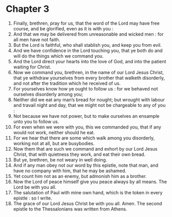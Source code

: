 # Chapter 3

1. Finally, brethren, pray for us, that the word of the Lord may have free course, and be glorified, even as it is with you :
2. And that we may be delivered from unreasonable and wicked men : for all men have not faith.
3. But the Lord is faithful, who shall stablish you, and keep you from evil.
4. And we have confidence in the Lord touching you, that ye both do and will do the things which we command you.
5. And the Lord direct your hearts into the love of God, and into the patient waiting for Christ.
6. Now we command you, brethren, in the name of our Lord Jesus Christ, that ye withdraw yourselves from every brother that walketh disorderly, and not after the tradition which he received of us.
7. For yourselves know how ye ought to follow us : for we behaved not ourselves disorderly among you;
8. Neither did we eat any man’s bread for nought; but wrought with labour and travail night and day, that we might not be chargeable to any of you :
9. Not because we have not power, but to make ourselves an ensample unto you to follow us.
10. For even when we were with you, this we commanded you, that if any would not work, neither should he eat.
11. For we hear that there are some which walk among you disorderly, working not at all, but are busybodies.
12. Now them that are such we command and exhort by our Lord Jesus Christ, that with quietness they work, and eat their own bread.
13. But ye, brethren, be not weary in well doing.
14. And if any man obey not our word by this epistle, note that man, and have no company with him, that he may be ashamed.
15. Yet count him not as an enemy, but admonish him as a brother.
16. Now the Lord of peace himself give you peace always by all means. The Lord be with you all.
17. The salutation of Paul with mine own hand, which is the token in every epistle : so I write.
18. The grace of our Lord Jesus Christ be with you all. Amen. The second epistle to the Thessalonians was written from Athens.

